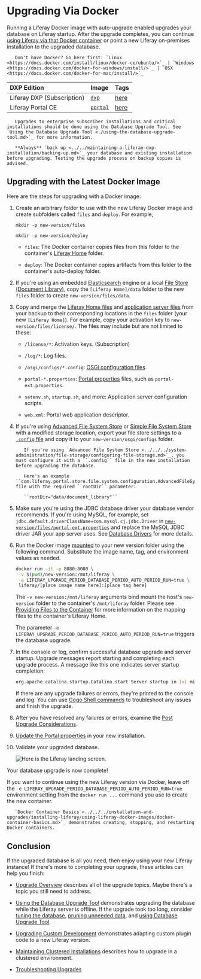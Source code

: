 # Upgrading Via Docker

Running a Liferay Docker image with auto-upgrade enabled upgrades your database on Liferay startup. After the upgrade completes, you can continue [using Liferay via that Docker container](../../../installation-and-upgrades/installing-liferay/using-liferay-docker-images/docker-container-basics.md) or point a new Liferay on-premises installation to the upgraded database.

```important::
   Don't have Docker? Go here first: `Linux <https://docs.docker.com/install/linux/docker-ce/ubuntu/>`_ | `Windows <https://docs.docker.com/docker-for-windows/install/>`_ | `OSX <https://docs.docker.com/docker-for-mac/install/>`_
```

| DXP Edition | Image | Tags |
| :---------- | :---- | :--- |
| Liferay DXP (Subscription)| [`dxp`](https://hub.docker.com/r/liferay/dxp) | [here](https://hub.docker.com/r/liferay/dxp/tags) |
| Liferay Portal CE | [`portal`](https://hub.docker.com/r/liferay/portal) | [here](https://hub.docker.com/r/liferay/portal/tags) |

```important::
   Upgrades to enterprise subscriber installations and critical installations should be done using the Database Upgrade Tool. See `Using the Database Upgrade Tool <./using-the-database-upgrade-tool.md>`_ for more information.
```

```important::
   **Always** `back up <../../maintaining-a-liferay-dxp-installation/backing-up.md>`_ your database and existing installation before upgrading. Testing the upgrade process on backup copies is advised.
```

## Upgrading with the Latest Docker Image

Here are the steps for upgrading with a Docker image:

1. Create an arbitrary folder to use with the new Liferay Docker image and create subfolders called `files` and `deploy`. For example,

    ```
    mkdir -p new-version/files
    ```

    ```
    mkdir -p new-version/deploy
    ```

    * `files`: The Docker container copies files from this folder to the container's [Liferay Home](../../reference/liferay-home.md) folder.

    * `deploy`: The Docker container copies artifacts from this folder to the container's auto-deploy folder.

1. If you're using an embedded [Elasticsearch](../../../using-search/installing-and-upgrading-a-search-engine/elasticsearch/getting-started-with-elasticsearch.md) engine or a local [File Store \(Document Library\)](../../../system-administration/file-storage/configuring-file-storage.md), copy the `[Liferay Home]/data` folder to the new `files` folder to create `new-version/files/data`.

1. Copy and merge the [Liferay Home files](../../maintaining-a-liferay-dxp-installation/backing-up.md#liferay-home) and [application server files](../../maintaining-a-liferay-dxp-installation/backing-up.md#application-server) from your backup to their corresponding locations in the `files` folder (your new `[Liferay Home]`). For example, copy your activation key to `new-version/files/license/`. The files may include but are not limited to these:

    * `/license/*`: Activation keys. (Subscription)

    * `/log/*`: Log files.

    * `/osgi/configs/*.config`: [OSGi configuration files](../../../system-administration/configuring-liferay/configuration-files-and-factories/using-configuration-files.md).

    * `portal-*.properties`: [Portal properties](../../reference/portal-properties.md) files, such as `portal-ext.properties`.

    * `setenv.sh`, `startup.sh`, and more: Application server configuration scripts.

    * `web.xml`: Portal web application descriptor.

1. If you're using [Advanced File System Store](../../../system-administration/file-storage/configuring-file-storage.md) or [Simple File System Store](../../../system-administration/file-storage/other-file-store-types/simple-file-system-store.md) with a modified storage location, export your file store settings to a [`.config` file](../../../system-administration/configuring-liferay/configuration-files-and-factories/using-configuration-files.md#creating-configuration-files) and copy it to your `new-version/osgi/configs` folder.

    ```important::
       If you're using `Advanced File System Store <../../../system-administration/file-storage/configuring-file-storage.md>`_, you must configure it with a ``.config`` file in the new installation before upgrading the database.

       Here's an example  ``com.liferay.portal.store.file.system.configuration.AdvancedFileSystemStoreConfiguration.config`` file with the required ``rootDir`` parameter:

       ``rootDir="data/document_library"``
    ```

1. Make sure you're using the JDBC database driver your database vendor recommends. If you're using MySQL, for example, set `jdbc.default.driverClassName=com.mysql.cj.jdbc.Driver` in [`new-version/files/portal-ext.properties`](../../reference/portal-properties.md) and replace the MySQL JDBC driver JAR your app server uses. See [Database Drivers](../configuration-and-infrastructure/migrating-configurations-and-properties.md#database-drivers) for more details.

1. Run the Docker image [mounted](../../installing-liferay/using-liferay-docker-images/providing-files-to-the-container.md) to your new version folder using the following command. Substitute the image name, tag, and environment values as needed.

    ```bash
    docker run -it -p 8080:8080 \
     -v $(pwd)/new-version:/mnt/liferay \
     -e LIFERAY_UPGRADE_PERIOD_DATABASE_PERIOD_AUTO_PERIOD_RUN=true \
     liferay/[place image name here]:[place tag here]
    ```

    The `-v new-version:/mnt/liferay` arguments bind mount the host's `new-version` folder to the container's `/mnt/liferay` folder. Please see [Providing Files to the Container](../../installing-liferay/using-liferay-docker-images/providing-files-to-the-container.md) for more information on the mapping files to the container's Liferay Home.

    The parameter `-e LIFERAY_UPGRADE_PERIOD_DATABASE_PERIOD_AUTO_PERIOD_RUN=true` triggers the database upgrade.

1. In the console or log, confirm successful database upgrade and server startup. Upgrade messages report starting and completing each upgrade process. A message like this one indicates server startup completion:

    ```bash
    org.apache.catalina.startup.Catalina.start Server startup in [x] milliseconds
    ```

    If there are any upgrade failures or errors, they're printed to the console and log. You can use [Gogo Shell commands](../upgrade-stability-and-performance/upgrading-modules-using-gogo-shell.md) to troubleshoot any issues and finish the upgrade.

1. After you have resolved any failures or errors, examine the [Post Upgrade Considerations](./post-upgrade-considerations.md).

1. [Update the Portal properties](../configuration-and-infrastructure/migrating-configurations-and-properties.md#migrating-portal-properties) in your new installation.

1. Validate your upgraded database.

    ![Here is the Liferay landing screen.](./upgrading-via-docker/images/01.png)

Your database upgrade is now complete!

If you want to continue using the new Liferay version via Docker, leave off the ``-e LIFERAY_UPGRADE_PERIOD_DATABASE_PERIOD_AUTO_PERIOD_RUN=true`` environment setting from the ``docker run ...`` command you use to create the new container.

```note::
   `Docker Container Basics <../../../installation-and-upgrades/installing-liferay/using-liferay-docker-images/docker-container-basics.md>`_ demonstrates creating, stopping, and restarting Docker containers.
```

## Conclusion

If the upgraded database is all you need, then enjoy using your new Liferay instance! If there's more to completing your upgrade, these articles can help you finish:

* [Upgrade Overview](./upgrade-overview.md) describes all of the upgrade topics. Maybe there's a topic you still need to address.

* [Using the Database Upgrade Tool](./using-the-database-upgrade-tool.md) demonstrates upgrading the database while the Liferay server is offline. If the upgrade took too long, consider [tuning the database](../upgrade-stability-and-performance/database-tuning-for-upgrades.md), [pruning unneeded data](../upgrade-stability-and-performance/database-pruning-for-faster-upgrades.md), and [using Database Upgrade Tool](./using-the-database-upgrade-tool.md).

* [Upgrading Custom Development](../upgrading_custom_development.html) demonstrates adapting custom plugin code to a new Liferay version.

* [Maintaining Clustered Installations](../../maintaining-a-liferay-dxp-installation/maintaining-clustered-installations/maintaining-clustered-installations.md) describes how to upgrade in a clustered environment.

* [Troubleshooting Upgrades](../reference/troubleshooting-upgrades.md)